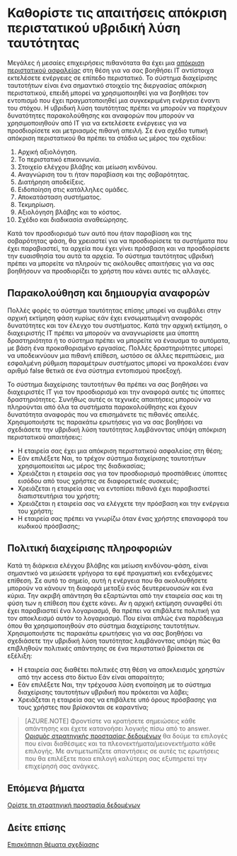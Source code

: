 
<properties
    pageTitle="Azure Active Directory υβριδική ταυτότητας θέματα σχεδίασης - Καθορίστε τις απαιτήσεις το περιστατικό rResponse | Απαιτήσεις Microsoft Azure "
    description="Καθορισμός δυνατότητες παρακολούθησης και αναφοράς για την υβριδική λύση ταυτότητας που μπορούν να χρησιμοποιηθούν από IT για να εκτελέσετε ενέργειες για να προσδιορίσετε και μετριασμός μια πιθανή απειλές"
    documentationCenter=""
    services="active-directory"
    authors="billmath"
    manager="femila"
    editor=""/>

<tags
    ms.service="active-directory"
    ms.devlang="na"
    ms.topic="article"
    ms.tgt_pltfrm="na"
    ms.workload="identity" 
    ms.date="08/08/2016"
    ms.author="billmath"/>

# <a name="determine-incident-response-requirements-for-your-hybrid-identity-solution"></a>Καθορίστε τις απαιτήσεις απόκριση περιστατικού υβριδική λύση ταυτότητας

Μεγάλες ή μεσαίες επιχειρήσεις πιθανότατα θα έχει μια [απόκριση περιστατικού ασφαλείας](https://technet.microsoft.com/library/cc700825.aspx) στη θέση για να σας βοηθήσει IT αντίστοιχα εκτελέσετε ενέργειες σε επίπεδο περιστατικό. Το σύστημα διαχείρισης ταυτοτήτων είναι ένα σημαντικό στοιχείο της διεργασίας απόκριση περιστατικού, επειδή μπορεί να χρησιμοποιηθεί για να βοηθήσει τον εντοπισμό που έχει πραγματοποιηθεί μια συγκεκριμένη ενέργεια έναντι του στόχου. Η υβριδική λύση ταυτότητας πρέπει να μπορούν να παρέχουν δυνατότητες παρακολούθησης και αναφορών που μπορούν να χρησιμοποιηθούν από IT για να εκτελέσετε ενέργειες για να προσδιορίσετε και μετριασμός πιθανή απειλή. Σε ένα σχέδιο τυπική απόκριση περιστατικού θα πρέπει τα στάδια ως μέρος του σχεδίου:

1.  Αρχική αξιολόγηση.
2.  Το περιστατικό επικοινωνία.
3.  Στοιχείο ελέγχου βλάβης και μείωση κινδύνου.
4.  Αναγνώριση του τι ήταν παραβίαση και της σοβαρότητας.
5.  Διατήρηση αποδείξεις.
6.  Ειδοποίηση στις κατάλληλες ομάδες.
7.  Αποκατάσταση συστήματος.
8.  Τεκμηρίωση.
9.  Αξιολόγηση βλάβης και το κόστος.
10. Σχέδιο και διαδικασία αναθεώρησης.

Κατά τον προσδιορισμό των αυτό που ήταν παραβίαση και της σοβαρότητας φάση, θα χρειαστεί για να προσδιορίσετε τα συστήματα που έχει παραβιαστεί, τα αρχεία που έχει γίνει πρόσβαση και να προσδιορίσετε την ευαισθησία του αυτά τα αρχεία. Το σύστημα ταυτότητας υβριδική πρέπει να μπορείτε να πληρούν τις ακόλουθες απαιτήσεις για να σας βοηθήσουν να προσδιορίζει το χρήστη που κάνει αυτές τις αλλαγές. 

## <a name="monitoring-and-reporting"></a>Παρακολούθηση και δημιουργία αναφορών
Πολλές φορές το σύστημα ταυτότητας επίσης μπορεί να συμβάλει στην αρχική εκτίμηση φάση κυρίως εάν έχει ενσωματωμένη αναφοράς δυνατότητες και τον έλεγχο του συστήματος. Κατά την αρχική εκτίμηση, ο διαχειριστής IT πρέπει να μπορούν να αναγνωρίσετε μια ύποπτη δραστηριότητα ή το σύστημα πρέπει να μπορείτε να έναυσμα το αυτόματα, με βάση ένα προκαθορισμένο εργασίας. Πολλές δραστηριότητες μπορεί να υποδεικνύουν μια πιθανή επίθεση, ωστόσο σε άλλες περιπτώσεις, μια εσφαλμένη ρύθμιση παραμέτρων συστήματος μπορεί να προκαλέσει έναν αριθμό false θετικά σε ένα σύστημα εντοπισμού προεξοχή. 

Το σύστημα διαχείρισης ταυτοτήτων θα πρέπει να σας βοηθήσει να διαχειριστές IT για τον προσδιορισμό και την αναφορά αυτές τις ύποπτες δραστηριότητες. Συνήθως αυτές οι τεχνικές απαιτήσεις μπορούν να πληρούνται από όλα τα συστήματα παρακολούθησης και έχουν δυνατότητα αναφοράς που να επισημάνετε τις πιθανές απειλές. Χρησιμοποιήστε τις παρακάτω ερωτήσεις για να σας βοηθήσει να σχεδιάσετε την υβριδική λύση ταυτότητας λαμβάνοντας υπόψη απόκριση περιστατικού απαιτήσεις:

- Η εταιρεία σας έχει μια απόκριση περιστατικού ασφαλείας στη θέση;
 - Εάν επιλέξετε Ναι, το τρέχον σύστημα διαχείρισης ταυτοτήτων χρησιμοποιείται ως μέρος της διαδικασίας;
- Χρειάζεται η εταιρεία σας για τον προσδιορισμό προσπάθειες ύποπτες εισόδου από τους χρήστες σε διαφορετικές συσκευές;
- Χρειάζεται η εταιρεία σας να εντοπίσει πιθανά έχει παραβιαστεί διαπιστευτήρια του χρήστη;
- Χρειάζεται η εταιρεία σας να ελέγχετε την πρόσβαση και την ενέργεια του χρήστη;
- Η εταιρεία σας πρέπει να γνωρίζω όταν ένας χρήστης επαναφορά του κωδικού πρόσβασης;

## <a name="policy-enforcement"></a>Πολιτική διαχείρισης πληροφοριών

Κατά τη διάρκεια ελέγχου βλάβης και μείωση κινδύνου-φάση, είναι σημαντικό να μειώσετε γρήγορα τα εφέ πραγματική και ενδεχόμενες επίθεση. Σε αυτό το σημείο, αυτή η ενέργεια που θα ακολουθήσετε μπορούν να κάνουν τη διαφορά μεταξύ ενός δευτερευουσών και ένα κύρια. Την ακριβή απάντηση θα εξαρτώνται από την εταιρεία σας και τη φύση των η επίθεση που έχετε κάνει. Αν η αρχική εκτίμηση συναφθεί ότι έχει παραβιαστεί ένα λογαριασμό, θα πρέπει να επιβάλετε πολιτική για τον αποκλεισμό αυτόν το λογαριασμό. Που είναι απλώς ένα παράδειγμα όπου θα χρησιμοποιηθούν στο σύστημα διαχείρισης ταυτοτήτων. Χρησιμοποιήστε τις παρακάτω ερωτήσεις για να σας βοηθήσει να σχεδιάσετε την υβριδική λύση ταυτότητας λαμβάνοντας υπόψη πώς θα επιβληθούν πολιτικές απάντησης σε ένα περιστατικό βρίσκεται σε εξέλιξη:

- Η εταιρεία σας διαθέτει πολιτικές στη θέση να αποκλεισμός χρηστών από την access στο δίκτυο Εάν είναι απαραίτητο;
 - Εάν επιλέξετε Ναι, την τρέχουσα λύση ενοποίηση με το σύστημα διαχείρισης ταυτοτήτων υβριδική που πρόκειται να λάβει;
- Χρειάζεται η εταιρεία σας να επιβάλετε υπό όρους πρόσβασης για τους χρήστες που βρίσκονται σε καραντίνα; 
 
>[AZURE.NOTE]
Φροντίστε να κρατήσετε σημειώσεις κάθε απάντησης και έχετε κατανοήσει λογικής πίσω από το answer. [Ορισμός στρατηγικής προστασίας δεδομένων](active-directory-hybrid-identity-design-considerations-data-protection-strategy.md) θα δούμε τα επιλογές που είναι διαθέσιμες και τα πλεονεκτήματα/μειονεκτήματα κάθε επιλογής.  Με αντιμετωπίζετε απαντήσεις σε αυτές τις ερωτήσεις που θα επιλέξετε ποια επιλογή καλύτερη σας εξυπηρετεί την επιχείρησή σας ανάγκες.

## <a name="next-steps"></a>Επόμενα βήματα
[Ορίστε τη στρατηγική προστασία δεδομένων](active-directory-hybrid-identity-design-considerations-data-protection-strategy.md)

## <a name="see-also"></a>Δείτε επίσης
[Επισκόπηση θέματα σχεδίασης](active-directory-hybrid-identity-design-considerations-overview.md)
